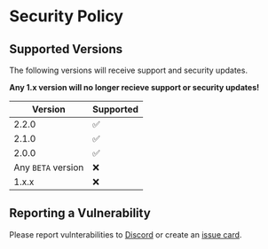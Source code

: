 # Security Policy

## Supported Versions

The following versions will receive support and security updates.

**Any 1.x version will no longer recieve support or security updates!**

| Version | Supported          |
| ------- | ------------------ |
|2.2.0 | ✅|
|2.1.0 | ✅ |
|  2.0.0   | :white_check_mark: |
| Any `BETA` version | :x: |
| 1.x.x   | :x: |

## Reporting a Vulnerability

Please report vulnterabilities to [Discord](https://discord.negative.games) or create
an [issue card](https://github.com/Negative-Games/Framework/issues).
